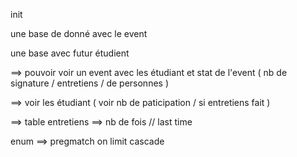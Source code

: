 init


une base de donné avec le event 

une base avec futur étudient

==> pouvoir voir un event avec les étudiant et stat de l'event ( nb de signature / entretiens / de personnes )

==> voir les étudiant ( voir nb de paticipation / si entretiens fait )

==> table entretiens ==> nb de fois // last time 


enum ==> pregmatch 
on limit cascade 


